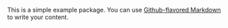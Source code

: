 This is a simple example package. You can use
[Github-flavored Markdown](https://github.com/SSN-SPB/)
to write your content.
